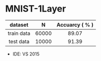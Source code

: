 # MNIST-1Layer

 dataset        | N       | Accuarcy ( % )
:--------------:|:-------:|:----------:|
train data      | 60000   | 89.07
test data       | 10000   | 91.39

* IDE: VS 2015
